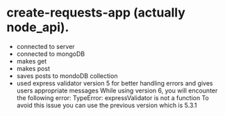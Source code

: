 # create-requests-app (actually node_api).
- connected to server
- connected to mongoDB
- makes get
- makes post
- saves posts to mondoDB collection
- used express validator version 5 for better handling errors and gives users appropriate messages
    While using version 6, you will encounter the following error:
    TypeError: expressValidator is not a function
    To avoid this issue you can use the previous version which is 5.3.1
